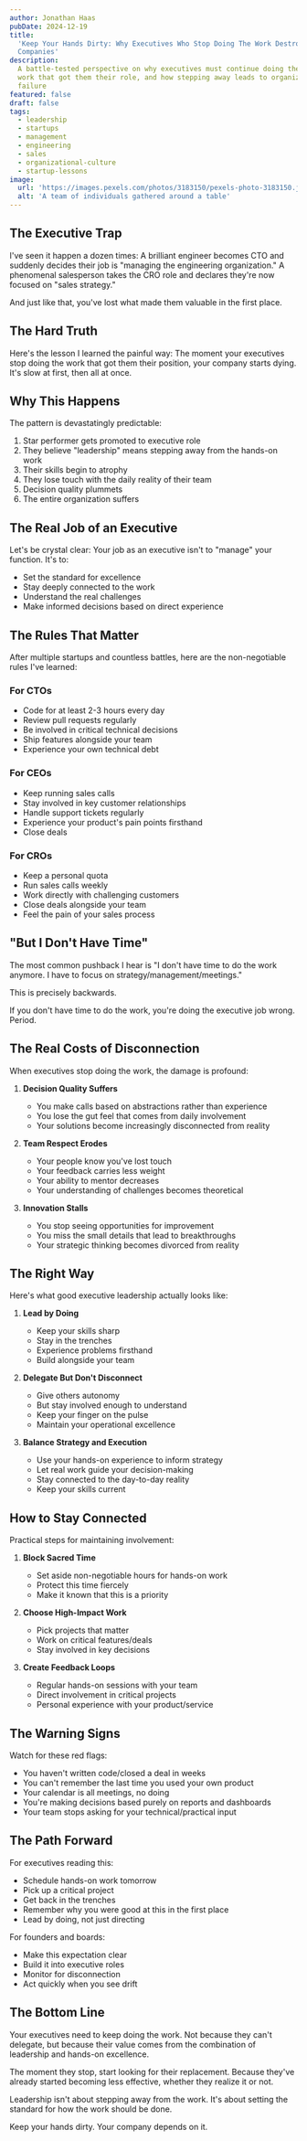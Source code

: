 ```yaml
---
author: Jonathan Haas
pubDate: 2024-12-19
title:
  'Keep Your Hands Dirty: Why Executives Who Stop Doing The Work Destroy
  Companies'
description:
  A battle-tested perspective on why executives must continue doing the core
  work that got them their role, and how stepping away leads to organizational
  failure
featured: false
draft: false
tags:
  - leadership
  - startups
  - management
  - engineering
  - sales
  - organizational-culture
  - startup-lessons
image:
  url: 'https://images.pexels.com/photos/3183150/pexels-photo-3183150.jpeg'
  alt: 'A team of individuals gathered around a table'
---
```


## The Executive Trap

I've seen it happen a dozen times: A brilliant engineer becomes CTO and suddenly
decides their job is "managing the engineering organization." A phenomenal
salesperson takes the CRO role and declares they're now focused on "sales
strategy."

And just like that, you've lost what made them valuable in the first place.

## The Hard Truth

Here's the lesson I learned the painful way: The moment your executives stop
doing the work that got them their position, your company starts dying. It's
slow at first, then all at once.

## Why This Happens

The pattern is devastatingly predictable:

1. Star performer gets promoted to executive role
2. They believe "leadership" means stepping away from the hands-on work
3. Their skills begin to atrophy
4. They lose touch with the daily reality of their team
5. Decision quality plummets
6. The entire organization suffers

## The Real Job of an Executive

Let's be crystal clear: Your job as an executive isn't to "manage" your
function. It's to:

- Set the standard for excellence
- Stay deeply connected to the work
- Understand the real challenges
- Make informed decisions based on direct experience

## The Rules That Matter

After multiple startups and countless battles, here are the non-negotiable rules
I've learned:

### For CTOs

- Code for at least 2-3 hours every day
- Review pull requests regularly
- Be involved in critical technical decisions
- Ship features alongside your team
- Experience your own technical debt

### For CEOs

- Keep running sales calls
- Stay involved in key customer relationships
- Handle support tickets regularly
- Experience your product's pain points firsthand
- Close deals

### For CROs

- Keep a personal quota
- Run sales calls weekly
- Work directly with challenging customers
- Close deals alongside your team
- Feel the pain of your sales process

## "But I Don't Have Time"

The most common pushback I hear is "I don't have time to do the work anymore. I
have to focus on strategy/management/meetings."

This is precisely backwards.

If you don't have time to do the work, you're doing the executive job wrong.
Period.

## The Real Costs of Disconnection

When executives stop doing the work, the damage is profound:

1. **Decision Quality Suffers**

   - You make calls based on abstractions rather than experience
   - You lose the gut feel that comes from daily involvement
   - Your solutions become increasingly disconnected from reality

2. **Team Respect Erodes**

   - Your people know you've lost touch
   - Your feedback carries less weight
   - Your ability to mentor decreases
   - Your understanding of challenges becomes theoretical

3. **Innovation Stalls**
   - You stop seeing opportunities for improvement
   - You miss the small details that lead to breakthroughs
   - Your strategic thinking becomes divorced from reality

## The Right Way

Here's what good executive leadership actually looks like:

1. **Lead by Doing**

   - Keep your skills sharp
   - Stay in the trenches
   - Experience problems firsthand
   - Build alongside your team

2. **Delegate But Don't Disconnect**

   - Give others autonomy
   - But stay involved enough to understand
   - Keep your finger on the pulse
   - Maintain your operational excellence

3. **Balance Strategy and Execution**
   - Use your hands-on experience to inform strategy
   - Let real work guide your decision-making
   - Stay connected to the day-to-day reality
   - Keep your skills current

## How to Stay Connected

Practical steps for maintaining involvement:

1. **Block Sacred Time**

   - Set aside non-negotiable hours for hands-on work
   - Protect this time fiercely
   - Make it known that this is a priority

2. **Choose High-Impact Work**

   - Pick projects that matter
   - Work on critical features/deals
   - Stay involved in key decisions

3. **Create Feedback Loops**
   - Regular hands-on sessions with your team
   - Direct involvement in critical projects
   - Personal experience with your product/service

## The Warning Signs

Watch for these red flags:

- You haven't written code/closed a deal in weeks
- You can't remember the last time you used your own product
- Your calendar is all meetings, no doing
- You're making decisions based purely on reports and dashboards
- Your team stops asking for your technical/practical input

## The Path Forward

For executives reading this:

- Schedule hands-on work tomorrow
- Pick up a critical project
- Get back in the trenches
- Remember why you were good at this in the first place
- Lead by doing, not just directing

For founders and boards:

- Make this expectation clear
- Build it into executive roles
- Monitor for disconnection
- Act quickly when you see drift

## The Bottom Line

Your executives need to keep doing the work. Not because they can't delegate,
but because their value comes from the combination of leadership and hands-on
excellence.

The moment they stop, start looking for their replacement. Because they've
already started becoming less effective, whether they realize it or not.

Leadership isn't about stepping away from the work. It's about setting the
standard for how the work should be done.

Keep your hands dirty. Your company depends on it.
